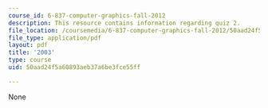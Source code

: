 ```yaml
---
course_id: 6-837-computer-graphics-fall-2012
description: This resource contains information regarding quiz 2.
file_location: /coursemedia/6-837-computer-graphics-fall-2012/50aad24f5a60893aeb37a6be3fce55ff_MIT6_837F12_2003_qz_2.pdf
file_type: application/pdf
layout: pdf
title: '2003'
type: course
uid: 50aad24f5a60893aeb37a6be3fce55ff

---
```

None